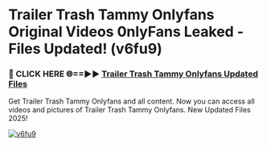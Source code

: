 # Trailer Trash Tammy Onlyfans Original Videos 0nlyFans Leaked - Files Updated! (v6fu9)

<h3>🔴 CLICK HERE 🌐==►► <a href="https://tinyurl.com/2wckxsce" rel="nofollow">Trailer Trash Tammy Onlyfans Updated Files</a></h3>

Get Trailer Trash Tammy Onlyfans and all content. Now you can access all videos and pictures of Trailer Trash Tammy Onlyfans. New Updated Files 2025!

[![v6fu9](https://i.imgur.com/AFduVYN.gif)](https://tinyurl.com/2wckxsce)
